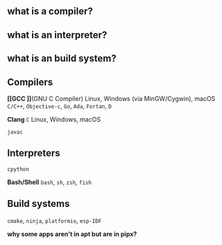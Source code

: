 
## what is a compiler?
## what is an interpreter?

## what is an build system?


## Compilers
**[[GCC ]]**(GNU C Compiler)
Linux, Windows (via MinGW/Cygwin), macOS
`C/C++`, `Objective-c`, `Go`, `Ada`, `Fortan`, `D`


**Clang**
`C`
Linux, Windows, macOS

`javac`

##  Interpreters


`cpython`

**Bash/Shell**
`bash`, `sh`, `zsh`, `fish`


## Build systems

`cmake`, `ninja`, `platformio`, `esp-IDF` 


 **why some apps aren't in apt but are in pipx?**
 